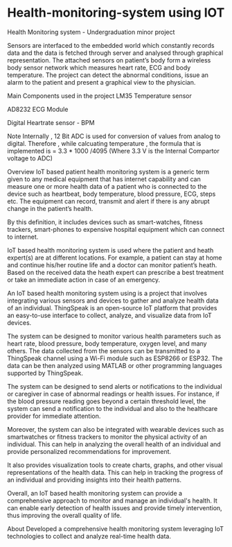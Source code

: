 # Health-monitoring-system using IOT
Health Monitoring system - Undergraduation minor project

Sensors are interfaced to the embedded world which constantly records data and the data is fetched through server and analysed through graphical representation. The attached sensors on patient’s body form a wireless body sensor network which measures heart rate, ECG and body temperature. The project can detect the abnormal conditions, issue an alarm to the patient and present a graphical view to the physician.

Main Components used in the project
LM35 Temperature sensor

AD8232 ECG Module

Digital Heartrate sensor - BPM

Note
Internally , 12 Bit ADC is used for conversion of values from analog to digital. Therefore , while calcuating temperature , the formula that is implemented is = 3.3 * 1000 /4095 (Where 3.3 V is the Internal Compartor voltage to ADC)

Overview
IoT based patient health monitoring system is a generic term given to any medical equipment that has internet capability and can measure one or more health data of a patient who is connected to the device such as heartbeat, body temperature, blood pressure, ECG, steps etc. The equipment can record, transmit and alert if there is any abrupt change in the patient’s health.

By this definition, it includes devices such as smart-watches, fitness trackers, smart-phones to expensive hospital equipment which can connect to internet.

IoT based health monitoring system is used where the patient and heath expert(s) are at different locations. For example, a patient can stay at home and continue his/her routine life and a doctor can monitor patient’s heath. Based on the received data the heath expert can prescribe a best treatment or take an immediate action in case of an emergency.

An IoT based health monitoring system using is a project that involves integrating various sensors and devices to gather and analyze health data of an individual. ThingSpeak is an open-source IoT platform that provides an easy-to-use interface to collect, analyze, and visualize data from IoT devices.

The system can be designed to monitor various health parameters such as heart rate, blood pressure, body temperature, oxygen level, and many others. The data collected from the sensors can be transmitted to a ThingSpeak channel using a Wi-Fi module such as ESP8266 or ESP32. The data can be then analyzed using MATLAB or other programming languages supported by ThingSpeak.

The system can be designed to send alerts or notifications to the individual or caregiver in case of abnormal readings or health issues. For instance, if the blood pressure reading goes beyond a certain threshold level, the system can send a notification to the individual and also to the healthcare provider for immediate attention.

Moreover, the system can also be integrated with wearable devices such as smartwatches or fitness trackers to monitor the physical activity of an individual. This can help in analyzing the overall health of an individual and provide personalized recommendations for improvement.

It also provides visualization tools to create charts, graphs, and other visual representations of the health data. This can help in tracking the progress of an individual and providing insights into their health patterns.

Overall, an IoT based health monitoring system can provide a comprehensive approach to monitor and manage an individual's health. It can enable early detection of health issues and provide timely intervention, thus improving the overall quality of life.

About
Developed a comprehensive health monitoring system leveraging IoT technologies to collect and analyze real-time health data.

